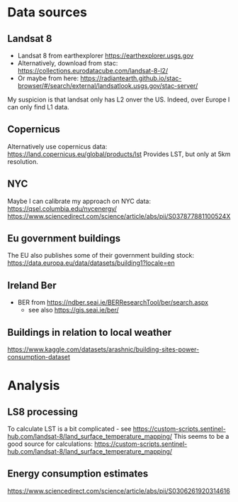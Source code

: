 # Data sources


## Landsat 8
- Landsat 8 from earthexplorer https://earthexplorer.usgs.gov
- Alternatively, download from stac: https://collections.eurodatacube.com/landsat-8-l2/
- Or maybe from here: https://radiantearth.github.io/stac-browser/#/search/external/landsatlook.usgs.gov/stac-server/

My suspicion is that landsat only has L2 onver the US.
Indeed, over Europe I can only find L1 data.


## Copernicus
Alternatively use copernicus data:
https://land.copernicus.eu/global/products/lst
Provides LST, but only at 5km resolution.


## NYC
Maybe I can calibrate my approach on NYC data: https://qsel.columbia.edu/nycenergy/
https://www.sciencedirect.com/science/article/abs/pii/S037877881100524X


## Eu government buildings
The EU also publishes some of their government building stock: https://data.europa.eu/data/datasets/building1?locale=en


## Ireland Ber
- BER from https://ndber.seai.ie/BERResearchTool/ber/search.aspx
    - see also https://gis.seai.ie/ber/


## Buildings in relation to local weather
https://www.kaggle.com/datasets/arashnic/building-sites-power-consumption-dataset



# Analysis

## LS8 processing
To calculate LST is a bit complicated - see https://custom-scripts.sentinel-hub.com/landsat-8/land_surface_temperature_mapping/
This seems to be a good source for calculations:
https://custom-scripts.sentinel-hub.com/landsat-8/land_surface_temperature_mapping/



## Energy consumption estimates
https://www.sciencedirect.com/science/article/abs/pii/S0306261920314616

